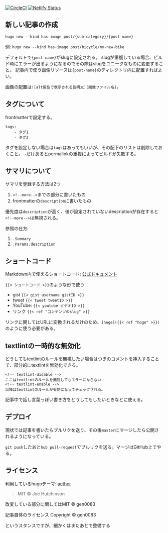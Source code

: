 [![CircleCI](https://circleci.com/gh/gen0083/blog_wantit.gcreate.jp/tree/master.svg?style=svg)](https://circleci.com/gh/gen0083/blog_wantit.gcreate.jp/tree/master) [![Netlify Status](https://api.netlify.com/api/v1/badges/b9975b41-720e-4d51-b850-ec5d153ebef1/deploy-status)](https://app.netlify.com/sites/laughing-einstein-5f6ad9/deploys)

## 新しい記事の作成

`hugo new --kind has-image post/{sub-category}/{post-name}`

例: `hugo new --kind has-image post/bicycle/my-new-bike`

デフォルトで`{post-name}`がslugに設定される。
slugが重複している場合、ビルド時にエラーが出るようになるのでその際はslugをユニークなものに変更すること。
記事内で使う画像リソースは`{post-name}`のディレクトリ内に配置すればよい。

画像の配置は`![alt属性で表示される説明文](画像ファイル名)`。

## タグについて

frontmatterで設定する。

```
tags:
    - タグ1
    - タグ2
```

タグを設定しない場合は`tags`はあってもいいが、その配下のリストは削除しておくこと。
`-`だけあるとpermalinkの重複によってビルドが失敗する。

## サマリについて

サマリを登録する方法は2つ

1. `<!--more-->`までの部分に書いたもの
2. frontmatterの`description`に書いたもの

優先度は`description`が高く、値が設定されていないdescriptionが存在すると`<!--more-->`は無視される。

参照の仕方:

1. `.Summary`
1. `.Params.description`

## ショートコード

Markdown内で使えるショートコード: [公式ドキュメント](https://gohugo.io/content-management/shortcodes/)

`{{< ショートコード >}}`のような形で使う

- gist `{{< gist username gistID >}}`
- tweet `{{< tweet tweetID >}}`
- YouTube: `{{< youtube ビデオID >}}`
- リンク `{{< ref "コンテンツのslug" >}}`

リンクに関してはURLに変換されるだけのため、`[hoge]({{< ref "hoge" >}})`のように使う必要がある。

## textlintの一時的な無効化

どうしてもtextlintのルールを無視したい場合はつぎのコメントを挿入することで、部分的にtextlintを無効化できる。

```
<!-- textlint-disable -->
ここはtextlintのルールを無視してもエラーにならない
<!-- textlint-enable -->
以降はtextlintのルールが有効になってチェックされる。
```

記事中で話し言葉っぽい書き方をどうしてもしたいときなどに使える。

## デプロイ

現状では記事を書いたらプルリクを送り、その後`master`にマージしたら公開されるようになっている。

`git push`したあと`hub pull-request`でプルリクを送る。マージはGitHub上でやる。

## ライセンス

利用しているhugoテーマ: [aether](https://github.com/josephhutch/aether)
> MIT © Joe Hutchinson

改変している部分に関してはMIT © gen0083

記事自体のライセンス
Copyright © gen0083

というスタンスですが、細かくはまたあとで整備する
